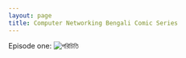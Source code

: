```yaml
---
layout: page
title: Computer Networking Bengali Comic Series
---
```



Episode one: ![পরিচিতি](/Networking_Comics/about_from_net)